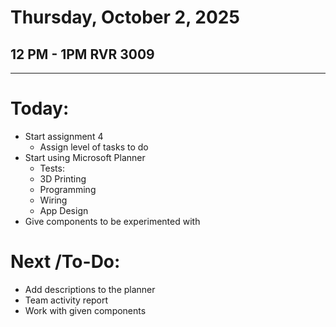 # Thursday, October 2, 2025

## 12 PM - 1PM RVR 3009
---
# Today:
- Start assignment 4
	- Assign level of tasks to do
-  Start using Microsoft Planner
	- Tests:
	- 3D Printing
	- Programming
	- Wiring
	- App Design
- Give components to be experimented with
# Next /To-Do:
- Add descriptions to the planner
- Team activity report
- Work with given components
